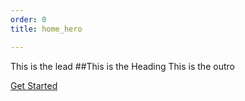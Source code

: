 ```yaml
---
order: 0
title: home_hero

---
```


This is the lead
##This is the Heading
This is the outro

<a href="#">Get Started</a>
